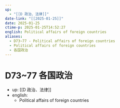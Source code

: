 ```yaml
---
up:
  - "[[D 政治、法律]]"
date-link: "[[2025-01-25]]"
date: 2025-01-25
ctime-p: 2025-01-25T14:52:27
english: Political affairs of foreign countries
aliases:
  - D73~77 - Political affairs of foreign countries
  - Political affairs of foreign countries
  - 各国政治
---
```


# D73~77 各国政治

- up: [[D 政治、法律]]
- english:
	- Political affairs of foreign countries
